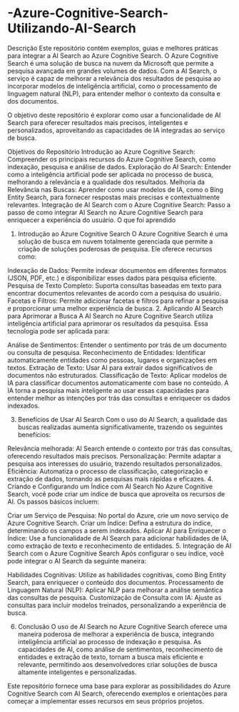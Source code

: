# -Azure-Cognitive-Search-Utilizando-AI-Search

Descrição
Este repositório contém exemplos, guias e melhores práticas para integrar a AI Search ao Azure Cognitive Search. O Azure Cognitive Search é uma solução de busca na nuvem da Microsoft que permite a pesquisa avançada em grandes volumes de dados. Com a AI Search, o serviço é capaz de melhorar a relevância dos resultados de pesquisa ao incorporar modelos de inteligência artificial, como o processamento de linguagem natural (NLP), para entender melhor o contexto da consulta e dos documentos.

O objetivo deste repositório é explorar como usar a funcionalidade de AI Search para oferecer resultados mais precisos, inteligentes e personalizados, aproveitando as capacidades de IA integradas ao serviço de busca.

Objetivos do Repositório
Introdução ao Azure Cognitive Search: Compreender os principais recursos do Azure Cognitive Search, como indexação, pesquisa e análise de dados.
Exploração do AI Search: Entender como a inteligência artificial pode ser aplicada no processo de busca, melhorando a relevância e a qualidade dos resultados.
Melhoria da Relevância nas Buscas: Aprender como usar modelos de IA, como o Bing Entity Search, para fornecer respostas mais precisas e contextualmente relevantes.
Integração de AI Search com o Azure Cognitive Search: Passo a passo de como integrar AI Search no Azure Cognitive Search para enriquecer a experiência do usuário.
O que foi aprendido
1. Introdução ao Azure Cognitive Search
O Azure Cognitive Search é uma solução de busca em nuvem totalmente gerenciada que permite a criação de soluções poderosas de pesquisa. Ele oferece recursos como:

Indexação de Dados: Permite indexar documentos em diferentes formatos (JSON, PDF, etc.) e disponibilizar esses dados para pesquisa eficiente.
Pesquisa de Texto Completo: Suporta consultas baseadas em texto para encontrar documentos relevantes de acordo com a pesquisa do usuário.
Facetas e Filtros: Permite adicionar facetas e filtros para refinar a pesquisa e proporcionar uma melhor experiência de busca.
2. Aplicando AI Search para Aprimorar a Busca
A AI Search no Azure Cognitive Search utiliza inteligência artificial para aprimorar os resultados da pesquisa. Essa tecnologia pode ser aplicada para:

Análise de Sentimentos: Entender o sentimento por trás de um documento ou consulta de pesquisa.
Reconhecimento de Entidades: Identificar automaticamente entidades como pessoas, lugares e organizações em textos.
Extração de Texto: Usar AI para extrair dados significativos de documentos não estruturados.
Classificação de Texto: Aplicar modelos de IA para classificar documentos automaticamente com base no conteúdo.
A IA torna a pesquisa mais inteligente ao usar essas capacidades para entender melhor as intenções por trás das consultas e enriquecer os dados indexados.

3. Benefícios de Usar AI Search
Com o uso do AI Search, a qualidade das buscas realizadas aumenta significativamente, trazendo os seguintes benefícios:

Relevância melhorada: AI Search entende o contexto por trás das consultas, oferecendo resultados mais precisos.
Personalização: Permite adaptar a pesquisa aos interesses do usuário, trazendo resultados personalizados.
Eficiência: Automatiza o processo de classificação, categorização e extração de dados, tornando as pesquisas mais rápidas e eficazes.
4. Criando e Configurando um Índice com AI Search
No Azure Cognitive Search, você pode criar um índice de busca que aproveita os recursos de AI. Os passos básicos incluem:

Criar um Serviço de Pesquisa: No portal do Azure, crie um novo serviço de Azure Cognitive Search.
Criar um Índice: Defina a estrutura do índice, determinando os campos a serem indexados.
Aplicar AI para Enriquecer o Índice: Use a funcionalidade de AI Search para adicionar habilidades de IA, como extração de texto e reconhecimento de entidades.
5. Integração de AI Search com o Azure Cognitive Search
Após configurar o seu índice, você pode integrar o AI Search da seguinte maneira:

Habilidades Cognitivas: Utilize as habilidades cognitivas, como Bing Entity Search, para enriquecer o conteúdo dos documentos.
Processamento de Linguagem Natural (NLP): Aplicar NLP para melhorar a análise semântica das consultas de pesquisa.
Customização de Consulta com IA: Ajuste as consultas para incluir modelos treinados, personalizando a experiência de busca.

6. Conclusão
O uso de AI Search no Azure Cognitive Search oferece uma maneira poderosa de melhorar a experiência de busca, integrando inteligência artificial ao processo de indexação e pesquisa. As capacidades de AI, como análise de sentimentos, reconhecimento de entidades e extração de texto, tornam a busca mais eficiente e relevante, permitindo aos desenvolvedores criar soluções de busca altamente inteligentes e personalizadas.

Este repositório fornece uma base para explorar as possibilidades do Azure Cognitive Search com AI Search, oferecendo exemplos e orientações para começar a implementar esses recursos em seus próprios projetos.
